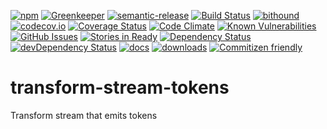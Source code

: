 [![npm](https://img.shields.io/npm/v/transform-stream-tokens.svg)](https://www.npmjs.com/package/transform-stream-tokens)
[![Greenkeeper](https://badges.greenkeeper.io/arlac77/transform-stream-tokens.svg)](https://greenkeeper.io/)
[![semantic-release](https://img.shields.io/badge/%20%20%F0%9F%93%A6%F0%9F%9A%80-semantic--release-e10079.svg)](https://github.com/arlac77/transform-stream-tokens)
[![Build Status](https://secure.travis-ci.org/arlac77/transform-stream-tokens.png)](http://travis-ci.org/arlac77/transform-stream-tokens)
[![bithound](https://www.bithound.io/github/arlac77/transform-stream-tokens/badges/score.svg)](https://www.bithound.io/github/arlac77/transform-stream-tokens)
[![codecov.io](http://codecov.io/github/arlac77/transform-stream-tokens/coverage.svg?branch=master)](http://codecov.io/github/arlac77/transform-stream-tokens?branch=master)
[![Coverage Status](https://coveralls.io/repos/arlac77/transform-stream-tokens/badge.svg)](https://coveralls.io/r/arlac77/transform-stream-tokens)
[![Code Climate](https://codeclimate.com/github/arlac77/transform-stream-tokens/badges/gpa.svg)](https://codeclimate.com/github/arlac77/transform-stream-tokens)
[![Known Vulnerabilities](https://snyk.io/test/github/arlac77/transform-stream-tokens/badge.svg)](https://snyk.io/test/github/arlac77/transform-stream-tokens)
[![GitHub Issues](https://img.shields.io/github/issues/arlac77/transform-stream-tokens.svg?style=flat-square)](https://github.com/arlac77/transform-stream-tokens/issues)
[![Stories in Ready](https://badge.waffle.io/arlac77/transform-stream-tokens.svg?label=ready&title=Ready)](http://waffle.io/arlac77/transform-stream-tokens)
[![Dependency Status](https://david-dm.org/arlac77/transform-stream-tokens.svg)](https://david-dm.org/arlac77/transform-stream-tokens)
[![devDependency Status](https://david-dm.org/arlac77/transform-stream-tokens/dev-status.svg)](https://david-dm.org/arlac77/transform-stream-tokens#info=devDependencies)
[![docs](http://inch-ci.org/github/arlac77/transform-stream-tokens.svg?branch=master)](http://inch-ci.org/github/arlac77/transform-stream-tokens)
[![downloads](http://img.shields.io/npm/dm/transform-stream-tokens.svg?style=flat-square)](https://npmjs.org/package/transform-stream-tokens)
[![Commitizen friendly](https://img.shields.io/badge/commitizen-friendly-brightgreen.svg)](http://commitizen.github.io/cz-cli/)

transform-stream-tokens
==============
Transform stream that emits tokens
